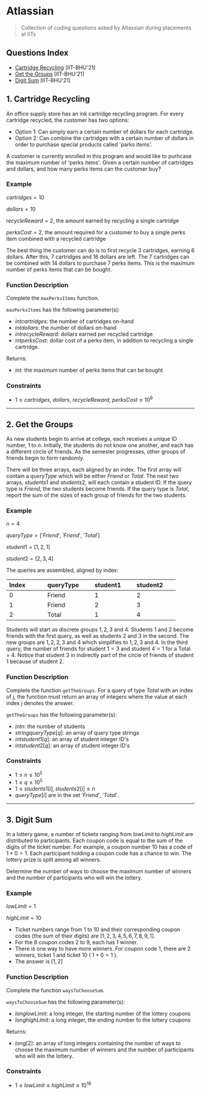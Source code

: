# Atlassian
> Collection of coding questions asked by Atlassian during placements at IITs

## Questions Index

* [Cartridge Recycling](#1-cartridge-recycling) [IIT-BHU'21]
* [Get the Groups](#2-get-the-groups) [IIT-BHU'21]
* [Digit Sum](#3-digit-sum) [IIT-BHU'21]

## 1. Cartridge Recycling

An office supply store has an ink cartridge recycling program. For every cartridge recycled, the customer has two options:

* Option $1$: Can simply earn a certain number of dollars for each cartridge.
* Option $2$: Can combine the cartridges with a certain number of dollars in order to purchase special products called 'parks items'.

A customer is currently enrolled in this program and would like to purhcase the maximum number of 'perks items'. Given a certain number of cartridges and dollars, and how many perks items can the customer buy?

### Example

$cartridges = 10$

$dollars = 10$

$recycleReward = 2$, the amount earned by recycling a single cartridge

$perksCost = 2$, the amount required for a customer to buy a single perks item combined with a recycled cartridge

The best thing the customer can do is to first recycle $3$ cartridges, earning $6$ dollars. After this, $7$ cartridges and $16$ dollars are left. The $7$ cartridges can be combined with $14$ dollars to purchase $7$ perks items. This is the maximum number of perks items that can be bought.

### Function Description

Complete the `maxPerksItems` function.

`maxPerksItems` has the following parameter(s):

* $int cartridges$: the number of cartridges on-hand
* $int dollars$: the number of dollars on-hand
* $int recycleReward$: dollars earned per recycled cartridge
* $int perksCost$: dollar cost of a perks item, in addition to recycling a single cartridge.

Returns:
* $int$: the maximum number of perks items that can be bought

### Constraints

* $1 \leq cartridges, \ dollars, \ recycleReward, \ perksCost \leq 10^9$


---

## 2. Get the Groups

As new students begin to arrive at college, each receives a unique ID number, $1$ to $n$. Initially, the students do not know one another, and each has a different circle of friends. As the semester progresses, other groups of friends begin to form randomly.

There will be three arrays, each aligned by an index. The first array will contain a $queryType$ which will be either $Friend$ or $Total$. The next two arrays, $students1$ and $students2$, will each contain a student ID. If the query type is $Friend$, the two students become friends. If the query type is $Total$, report the sum of the sizes of each group of friends for the two students.

### Example

$n = 4$

$queryType = ['Friend', \ 'Friend', \ 'Total']$

$student1 = [1, 2, 1]$

$student2 = [2, 3, 4]$


The queries are assembled, aligned by index:

| Index &nbsp; &nbsp; &nbsp; &nbsp; &nbsp; | queryType &nbsp; &nbsp; &nbsp; | student1 &nbsp; &nbsp; &nbsp; | student2 &nbsp; &nbsp; &nbsp; |
| -------- | -------- | -------- | -------- |
| 0        | Friend   | 1        | 2        |
| 1        | Friend   | 2        | 3        |
| 2        | Total    | 1        | 4        |

Students will start as discrete groups ${1}, {2}, {3}$ and ${4}$. Students $1$ and $2$ become friends with the first query, as well as students $2$ and $3$ in the second. The new groups are ${1, 2}, {2, 3}$ and ${4}$ which simplifies to ${1, 2, 3}$ and ${4}$. In the third query, the number of friends for student $1 = 3$ and student $4 = 1$ for a Total = $4$. Notice that student $3$ in indirectly part of the circle of friends of student $1$ because of student $2$.

### Function Description

Complete the function `getTheGroups`. For a query of type $Total$ with an index of $j$, the function must return an array of integers where the value at each index $j$ denotes the answer.

`getTheGroups` has the following parameter(s):

* $int n$: the number of students
* $string queryType[q]$: an array of query type strings
* $int student1[q]$: an array of student integer ID's
* $int student2[q]$: an array of student integer ID's

### Constraints

* $1 \leq n \leq 10^5$
* $1 \leq q \leq 10^5$
* $1 \leq students1[i], students2[i] \leq n$
* $queryType[i]$ are in the set ${'Friend', \ 'Total'}$.

---

## 3. Digit Sum

In a lottery game, a number of tickets ranging from $lowLimit$ to $highLimit$ are distributed to participants. Each coupon code is equal to the sum of the digits of the ticket number. For example, a coupon number $10$ has a code of $1 + 0 = 1$. Each participant holding a coupon code has a chance to win. The lottery prize is split among all winners.

Determine the number of ways to choose the maximum number of winners and the number of participants who will win the lottery.

### Example

$lowLimit = 1$

$highLimit = 10$

* Ticket numbers range from $1$ to $10$ and their corresponding coupon codes (the sum of their digits) are $[1, 2, 3, 4, 5, 6, 7, 8, 9, 1]$.
* For the $8$ coupon codes $2$ to $9$, each has $1$ winner.
* There is one way to have more winners. For coupon code $1$, there are $2$ winners, ticket $1$ and ticket $10$ ( $1 + 0 = 1$ ).
* The answer is $[1, 2]$

### Function Description

Complete the function `waysToChooseSum`.

`waysToChooseSum` has the following parameter(s):
* $long lowLimit$: a long integer, the starting number of the lottery coupons
* $long highLimit$: a long integer, the ending number fo the lottery coupons

Returns:
* $long[2]$: an array of long integers containing the number of ways to choose the maximum number of winners and the number of participants who will win the lottery.

### Constraints

* $1 \leq lowLimit \leq highLimit \leq 10^{18}$



